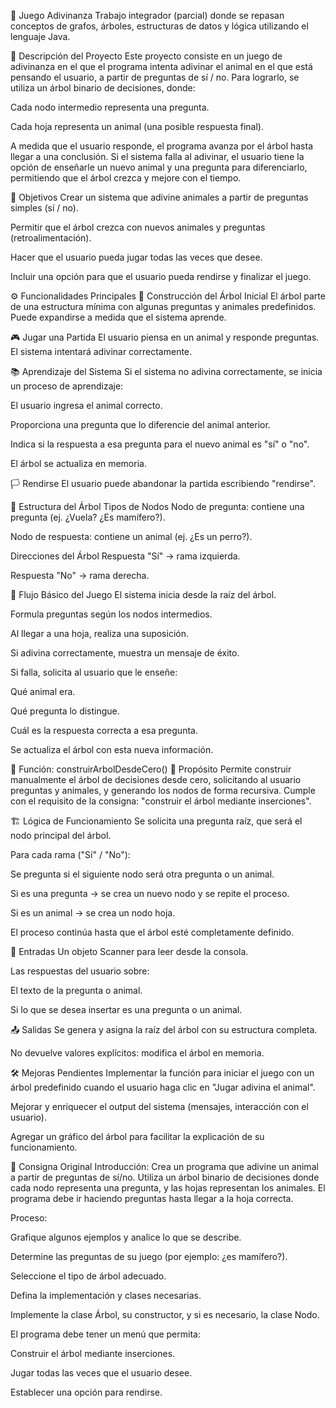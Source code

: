 🐾 Juego Adivinanza
Trabajo integrador (parcial) donde se repasan conceptos de grafos, árboles, estructuras de datos y lógica utilizando el lenguaje Java.

🧠 Descripción del Proyecto
Este proyecto consiste en un juego de adivinanza en el que el programa intenta adivinar el animal en el que está pensando el usuario, a partir de preguntas de sí / no.
Para lograrlo, se utiliza un árbol binario de decisiones, donde:

Cada nodo intermedio representa una pregunta.

Cada hoja representa un animal (una posible respuesta final).

A medida que el usuario responde, el programa avanza por el árbol hasta llegar a una conclusión.
Si el sistema falla al adivinar, el usuario tiene la opción de enseñarle un nuevo animal y una pregunta para diferenciarlo, permitiendo que el árbol crezca y mejore con el tiempo.

🎯 Objetivos
Crear un sistema que adivine animales a partir de preguntas simples (sí / no).

Permitir que el árbol crezca con nuevos animales y preguntas (retroalimentación).

Hacer que el usuario pueda jugar todas las veces que desee.

Incluir una opción para que el usuario pueda rendirse y finalizar el juego.

⚙️ Funcionalidades Principales
🌱 Construcción del Árbol Inicial
El árbol parte de una estructura mínima con algunas preguntas y animales predefinidos.
Puede expandirse a medida que el sistema aprende.

🎮 Jugar una Partida
El usuario piensa en un animal y responde preguntas. El sistema intentará adivinar correctamente.

📚 Aprendizaje del Sistema
Si el sistema no adivina correctamente, se inicia un proceso de aprendizaje:

El usuario ingresa el animal correcto.

Proporciona una pregunta que lo diferencie del animal anterior.

Indica si la respuesta a esa pregunta para el nuevo animal es "sí" o "no".

El árbol se actualiza en memoria.

🏳️ Rendirse
El usuario puede abandonar la partida escribiendo "rendirse".

🌳 Estructura del Árbol
Tipos de Nodos
Nodo de pregunta: contiene una pregunta (ej. ¿Vuela? ¿Es mamífero?).

Nodo de respuesta: contiene un animal (ej. ¿Es un perro?).

Direcciones del Árbol
Respuesta "Sí" → rama izquierda.

Respuesta "No" → rama derecha.

🔄 Flujo Básico del Juego
El sistema inicia desde la raíz del árbol.

Formula preguntas según los nodos intermedios.

Al llegar a una hoja, realiza una suposición.

Si adivina correctamente, muestra un mensaje de éxito.

Si falla, solicita al usuario que le enseñe:

Qué animal era.

Qué pregunta lo distingue.

Cuál es la respuesta correcta a esa pregunta.

Se actualiza el árbol con esta nueva información.

🧩 Función: construirArbolDesdeCero()
📌 Propósito
Permite construir manualmente el árbol de decisiones desde cero, solicitando al usuario preguntas y animales, y generando los nodos de forma recursiva.
Cumple con el requisito de la consigna: "construir el árbol mediante inserciones".

🏗️ Lógica de Funcionamiento
Se solicita una pregunta raíz, que será el nodo principal del árbol.

Para cada rama ("Sí" / "No"):

Se pregunta si el siguiente nodo será otra pregunta o un animal.

Si es una pregunta → se crea un nuevo nodo y se repite el proceso.

Si es un animal → se crea un nodo hoja.

El proceso continúa hasta que el árbol esté completamente definido.

🧪 Entradas
Un objeto Scanner para leer desde la consola.

Las respuestas del usuario sobre:

El texto de la pregunta o animal.

Si lo que se desea insertar es una pregunta o un animal.

📤 Salidas
Se genera y asigna la raíz del árbol con su estructura completa.

No devuelve valores explícitos: modifica el árbol en memoria.

🛠️ Mejoras Pendientes
Implementar la función para iniciar el juego con un árbol predefinido cuando el usuario haga clic en "Jugar adivina el animal".

Mejorar y enriquecer el output del sistema (mensajes, interacción con el usuario).

Agregar un gráfico del árbol para facilitar la explicación de su funcionamiento.

📌 Consigna Original
Introducción:
Crea un programa que adivine un animal a partir de preguntas de sí/no. Utiliza un árbol binario de decisiones donde cada nodo representa una pregunta, y las hojas representan los animales. El programa debe ir haciendo preguntas hasta llegar a la hoja correcta.

Proceso:

Grafique algunos ejemplos y analice lo que se describe.

Determine las preguntas de su juego (por ejemplo: ¿es mamífero?).

Seleccione el tipo de árbol adecuado.

Defina la implementación y clases necesarias.

Implemente la clase Árbol, su constructor, y si es necesario, la clase Nodo.

El programa debe tener un menú que permita:

Construir el árbol mediante inserciones.

Jugar todas las veces que el usuario desee.

Establecer una opción para rendirse.

